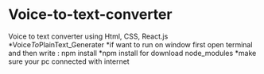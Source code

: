 # Voice-to-text-converter
Voice to text converter using Html, CSS, React.js
* V o i c e _ T o _ P l a i n T e x t _ G e n e r a t e r 
*if want to run on window first open terminal and then write : npm install
*npm install for download node_modules 
*make sure your pc connected with internet 
